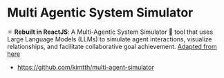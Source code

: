 # Multi Agentic System Simulator

⚛️ **Rebuilt in ReactJS**: A Multi-Agentic System Simulator 🤖 tool that uses Large Language Models (LLMs) to simulate agent interactions, visualize relationships, and facilitate collaborative goal achievement. [Adapted from here](https://x.com/algo_diver/status/1909257761013322112)

- https://github.com/kimtth/multi-agent-simulator